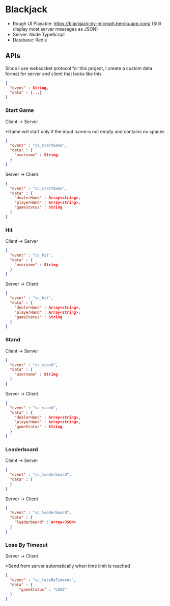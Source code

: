 # Blackjack

- Rough UI Playable: https://blackjack-by-microph.herokuapp.com/ (Still display most server messages as JSON)
- Server: Node TypeScript
- Database: Redis
  
## APIs<br/>
Since I use websocket protocol for this project, I create a custom data format for server and client that looks like this
```json
{
  "event" : String,
  "data" : {...}
}
```

### Start Game<br/>

Client -> Server<br/>

*Game will start only if the input name is not empty and contains no spaces
```json
{
  "event" : "cs_startGame",
  "data" : {
    "username" : String
  }
}
```
Server -> Client
```json
{
  "event" : "sc_startGame",
  "data" : {
    "dealerHand" : Array<string>,
    "playerHand" : Array<string>,
    "gameStatus" : String
  }
}
```
  
### Hit<br/>

Client -> Server
```json
{
  "event" : "cs_hit",
  "data" : {
    "username" : String
  }
}
```
Server -> Client
```json
{
  "event" : "sc_hit",
  "data" : {
    "dealerHand" : Array<string>,
    "playerHand" : Array<string>,
    "gameStatus" : String
  }
}
```

### Stand<br/>

Client -> Server
```json
{
  "event" : "cs_stand",
  "data" : {
    "username" : String
  }
}
``` 
Server -> Client
```json
{
  "event" : "sc_stand",
  "data" : {
    "dealerHand" : Array<string>,
    "playerHand" : Array<string>,
    "gameStatus" : String
  }
}
```
 
### Leaderboard<br/>

Client -> Server
```json
{
  "event" : "cs_leaderboard",
  "data" : {
  }
}
```
Server -> Client
```json
{
  "event" : "sc_leaderboard",
  "data" : {
    "leaderboard" : Array<JSON>
  }
}
```
### Lose By Timeout<br/>

Server -> Client<br/>

*Send from server automatically when time limit is reached
```json
{
  "event" : "sc_loseByTimeout",
  "data" : {
      "gameStatus" : "LOSE"
  }
}
```
